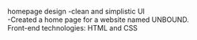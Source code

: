 homepage design
-clean and simplistic UI</br>
-Created a home page for a website named UNBOUND.<br/>
Front-end technologies: HTML and CSS
